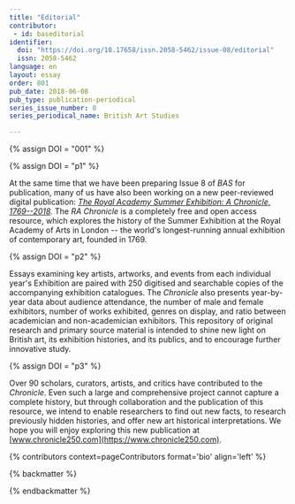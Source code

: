 ```yaml
---
title: "Editorial"
contributor:
 - id: baseditorial
identifier:
  doi: "https://doi.org/10.17658/issn.2058-5462/issue-08/editorial"
  issn: 2058-5462
language: en
layout: essay
order: 801
pub_date: 2018-06-08
pub_type: publication-periodical
series_issue_number: 8
series_periodical_name: British Art Studies

---
```


{% assign DOI = "001" %}

{% assign DOI = "p1" %}

At the same time that we have been preparing Issue 8 of *BAS* for publication, many of us have also been working on a new peer-reviewed digital publication: [*The Royal Academy Summer Exhibition: A Chronicle, 1769--2018*](https://chronicle250.com/)*.* The *RA Chronicle* is a completely free and open access resource, which explores the history of the Summer Exhibition at the Royal Academy of Arts in London -- the world's longest-running annual exhibition of contemporary art, founded in 1769.

{% assign DOI = "p2" %}

Essays examining key artists, artworks, and events from each individual year's Exhibition are paired with 250 digitised and searchable copies of the accompanying exhibition catalogues. The *Chronicle* also presents year-by-year data about audience attendance, the number of male and female exhibitors, number of works exhibited, genres on display, and ratio between academician and non-academician exhibitors. This repository of original research and primary source material is intended to shine new light on British art, its exhibition histories, and its publics, and to encourage further innovative study.

{% assign DOI = "p3" %}

Over 90 scholars, curators, artists, and critics have contributed to the *Chronicle*. Even such a large and comprehensive project cannot capture a complete history, but through collaboration and the publication of this resource, we intend to enable researchers to find out new facts, to research previously hidden histories, and offer new art historical interpretations. We hope you will enjoy exploring this new publication at [www.chronicle250.com](https://www.chronicle250.com).

{% contributors context=pageContributors format='bio' align='left' %}

{% backmatter %}

{% endbackmatter %}